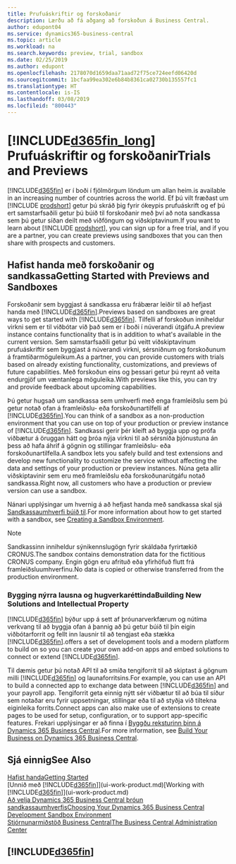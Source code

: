 ```yaml
---
title: Prufuáskriftir og forskoðanir
description: Lærðu að fá aðgang að forskoðun á Business Central.
author: edupont04
ms.service: dynamics365-business-central
ms.topic: article
ms.workload: na
ms.search.keywords: preview, trial, sandbox
ms.date: 02/25/2019
ms.author: edupont
ms.openlocfilehash: 2178070d1659daa71aad72f75ce724eefd06420d
ms.sourcegitcommit: 1bcfaa99ea302e6b84b8361ca02730b135557fc1
ms.translationtype: HT
ms.contentlocale: is-IS
ms.lasthandoff: 03/08/2019
ms.locfileid: "800443"
---
```

# <a name="included365finlongincludesd365finlongmdmd-trials-and-previews"></a>[!INCLUDE[d365fin_long](includes/d365fin_long_md.md)] <span data-ttu-id="2679f-103">Prufuáskriftir og forskoðanir</span><span class="sxs-lookup"><span data-stu-id="2679f-103">Trials and Previews</span></span>

[!INCLUDE[d365fin](includes/d365fin_md.md)] <span data-ttu-id="2679f-104">er í boði í fjölmörgum löndum um allan heim.</span><span class="sxs-lookup"><span data-stu-id="2679f-104">is available in an increasing number of countries across the world.</span></span> <span data-ttu-id="2679f-105">Ef þú vilt fræðast um [!INCLUDE [prodshort](includes/prodshort.md)] getur þú skráð þig fyrir ókeypis prufuáskrift og ef þú ert samstarfsaðili getur þú búið til forskoðanir með því að nota sandkassa sem þú getur síðan deilt með viðföngum og viðskiptavinum.</span><span class="sxs-lookup"><span data-stu-id="2679f-105">If you want to learn about [!INCLUDE [prodshort](includes/prodshort.md)], you can sign up for a free trial, and if you are a partner, you can create previews using sandboxes that you can then share with prospects and customers.</span></span>  

## <a name="getting-started-with-previews-and-sandboxes"></a><span data-ttu-id="2679f-106">Hafist handa með forskoðanir og sandkassa</span><span class="sxs-lookup"><span data-stu-id="2679f-106">Getting Started with Previews and Sandboxes</span></span>

<span data-ttu-id="2679f-107">Forskoðanir sem byggjast á sandkassa eru frábærar leiðir til að hefjast handa með [!INCLUDE[d365fin](includes/d365fin_md.md)].</span><span class="sxs-lookup"><span data-stu-id="2679f-107">Previews based on sandboxes are great ways to get started with [!INCLUDE[d365fin](includes/d365fin_md.md)].</span></span> <span data-ttu-id="2679f-108">Tilfelli af forskoðun inniheldur virkni sem er til viðbótar við það sem er í boði í núverandi útgáfu.</span><span class="sxs-lookup"><span data-stu-id="2679f-108">A preview instance contains functionality that is in addition to what's available in the current version.</span></span> <span data-ttu-id="2679f-109">Sem samstarfsaðili getur þú veitt viðskiptavinum prufuáskriftir sem byggjast á núverandi virkni, sérsniðnum og forskoðunum á framtíðarmöguleikum.</span><span class="sxs-lookup"><span data-stu-id="2679f-109">As a partner, you can provide customers with trials based on already existing functionality, customizations, and previews of future capabilities.</span></span> <span data-ttu-id="2679f-110">Með forskoðun eins og þessari getur þú reynt að veita endurgjöf um væntanlega möguleika.</span><span class="sxs-lookup"><span data-stu-id="2679f-110">With previews like this, you can try and provide feedback about upcoming capabilities.</span></span>  

<!--To get started with a preview, go to [this page](https://go.microsoft.com/fwlink/?linkid=866045) and provide your work email address. To learn more about [!INCLUDE[d365fin](includes/d365fin_md.md)] and the capabilities it offers, refer to the documentation here on this site.-->

<span data-ttu-id="2679f-111">Þú getur hugsað um sandkassa sem umhverfi með enga framleiðslu sem þú getur notað ofan á framleiðslu- eða forskoðunartilfelli af [!INCLUDE[d365fin](includes/d365fin_md.md)].</span><span class="sxs-lookup"><span data-stu-id="2679f-111">You can think of a sandbox as a non-production environment that you can use on top of your production or preview instance of [!INCLUDE[d365fin](includes/d365fin_md.md)].</span></span> <span data-ttu-id="2679f-112">Sandkassi gerir þér kleift að byggja upp og prófa viðbætur á öruggan hátt og þróa nýja virkni til að sérsníða þjónustuna án þess að hafa áhrif á gögnin og stillingar framleiðslu- eða forskoðunartilfella.</span><span class="sxs-lookup"><span data-stu-id="2679f-112">A sandbox lets you safely build and test extensions and develop new functionality to customize the service without affecting the data and settings of your production or preview instances.</span></span> <span data-ttu-id="2679f-113">Núna geta allir viðskiptavinir sem eru með framleiðslu eða forskoðunarútgáfu notað sandkassa.</span><span class="sxs-lookup"><span data-stu-id="2679f-113">Right now, all customers who have a production or preview version can use a sandbox.</span></span>

<span data-ttu-id="2679f-114">Nánari upplýsingar um hvernig á að hefjast handa með sandkassa skal sjá [Sandkassaumhverfi búið til](across-how-create-sandbox-environment.md).</span><span class="sxs-lookup"><span data-stu-id="2679f-114">For more information about how to get started with a sandbox, see [Creating a Sandbox Environment](across-how-create-sandbox-environment.md).</span></span>  

> [!NOTE]
> <span data-ttu-id="2679f-115">Sandkassinn inniheldur sýnikennslugögn fyrir skáldaða fyrirtækið CRONUS.</span><span class="sxs-lookup"><span data-stu-id="2679f-115">The sandbox contains demonstration data for the fictitious CRONUS company.</span></span> <span data-ttu-id="2679f-116">Engin gögn eru afrituð eða yfirhöfuð flutt frá framleiðsluumhverfinu.</span><span class="sxs-lookup"><span data-stu-id="2679f-116">No data is copied or otherwise transferred from the production environment.</span></span>  

### <a name="building-new-solutions-and-intellectual-property"></a><span data-ttu-id="2679f-117">Bygging nýrra lausna og hugverkaréttinda</span><span class="sxs-lookup"><span data-stu-id="2679f-117">Building New Solutions and Intellectual Property</span></span>

[!INCLUDE[d365fin](includes/d365fin_md.md)] <span data-ttu-id="2679f-118">býður upp á sett af þróunarverkfærum og nútíma verkvang til að byggja ofan á þannig að þú getur búið til þín eigin viðbótarforrit og fellt inn lausnir til að tengjast eða stækka [!INCLUDE[d365fin](includes/d365fin_md.md)].</span><span class="sxs-lookup"><span data-stu-id="2679f-118">offers a set of development tools and a modern platform to build on so you can create your own add-on apps and embed solutions to connect or extend [!INCLUDE[d365fin](includes/d365fin_md.md)].</span></span>  

<span data-ttu-id="2679f-119">Til dæmis getur þú notað API til að smíða tengiforrit til að skiptast á gögnum milli [!INCLUDE[d365fin](includes/d365fin_md.md)] og launaforritsins.</span><span class="sxs-lookup"><span data-stu-id="2679f-119">For example, you can use an API to build a connected app to exchange data between [!INCLUDE[d365fin](includes/d365fin_md.md)] and your payroll app.</span></span> <span data-ttu-id="2679f-120">Tengiforrit geta einnig nýtt sér viðbætur til að búa til síður sem notaðar eru fyrir uppsetningar, stillingar eða til að styðja við tiltekna eiginleika forrits.</span><span class="sxs-lookup"><span data-stu-id="2679f-120">Connect apps can also make use of extensions to create pages to be used for setup, configuration, or to support app-specific features.</span></span> <span data-ttu-id="2679f-121">Frekari upplýsingar er að finna í [Byggðu reksturinn þinn á Dynamics 365 Business Central](/dynamics365/business-central/dev-itpro/developer/readiness/readiness-welcome).</span><span class="sxs-lookup"><span data-stu-id="2679f-121">For more information, see [Build Your Business on Dynamics 365 Business Central](/dynamics365/business-central/dev-itpro/developer/readiness/readiness-welcome).</span></span>

## <a name="see-also"></a><span data-ttu-id="2679f-122">Sjá einnig</span><span class="sxs-lookup"><span data-stu-id="2679f-122">See Also</span></span>

[<span data-ttu-id="2679f-123">Hafist handa</span><span class="sxs-lookup"><span data-stu-id="2679f-123">Getting Started</span></span>](product-get-started.md)  
<span data-ttu-id="2679f-124">[Unnið með [!INCLUDE[d365fin](includes/d365fin_md.md)]](ui-work-product.md)</span><span class="sxs-lookup"><span data-stu-id="2679f-124">[Working with [!INCLUDE[d365fin](includes/d365fin_md.md)]](ui-work-product.md)</span></span>  
[<span data-ttu-id="2679f-125">Að velja Dynamics 365 Business Central þróun sandkassaumhverfis</span><span class="sxs-lookup"><span data-stu-id="2679f-125">Choosing Your Dynamics 365 Business Central Development Sandbox Environment</span></span>](/dynamics365/business-central/dev-itpro/developer/devenv-sandbox-overview)  
[<span data-ttu-id="2679f-126">Stjórnunarmiðstöð Business Central</span><span class="sxs-lookup"><span data-stu-id="2679f-126">The Business Central Administration Center</span></span>](/dynamics365/business-central/dev-itpro/administration/tenant-admin-center)  

## [!INCLUDE[d365fin](includes/free_trial_md.md)]  
